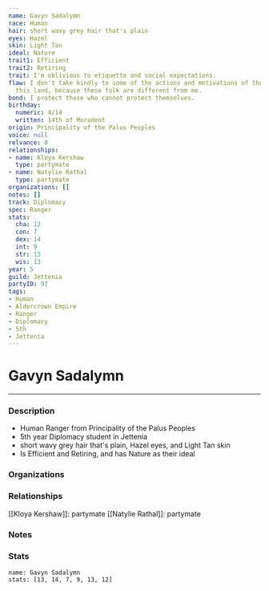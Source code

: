 ```yaml
---
name: Gavyn Sadalymn
race: Human
hair: short wavy grey hair that's plain
eyes: Hazel
skin: Light Tan
ideal: Nature
trait1: Efficient
trait2: Retiring
trait: I'm oblivious to etiquette and social expectations.
flaw: I don't take kindly to some of the actions and motivations of the people of
  this land, because these folk are different from me.
bond: I protect those who cannot protect themselves.
birthday:
  numeric: 4/14
  written: 14th of Moradent
origin: Principality of the Palus Peoples
voice: null
relvance: 0
relationships:
- name: Kloya Kershaw
  type: partymate
- name: Natylie Rathal
  type: partymate
organizations: []
notes: []
track: Diplomacy
spec: Ranger
stats:
  cha: 12
  con: 7
  dex: 14
  int: 9
  str: 13
  wis: 13
year: 5
guild: Jettenia
partyID: 97
tags:
- Human
- Aldercrown Empire
- Ranger
- Diplomacy
- 5th
- Jettenia
---
```

# Gavyn Sadalymn
---
### Description
- Human Ranger from Principality of the Palus Peoples
- 5th year Diplomacy student in Jettenia
- short wavy grey hair that's plain, Hazel eyes, and Light Tan skin
- Is Efficient and Retiring, and has Nature as their ideal

### Organizations

### Relationships
[[Kloya Kershaw]]: partymate
[[Natylie Rathal]]: partymate

### Notes

### Stats
```statblock
name: Gavyn Sadalymn
stats: [13, 14, 7, 9, 13, 12]
```